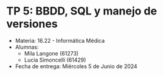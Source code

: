 # TP 5: BBDD, SQL y manejo de versiones

- Materia: 16.22 - Informática Médica
- Alumnas:
  - Mila Langone (61273)
  - Lucía Simoncelli (61429)
- Fecha de entrega: Miércoles 5 de Junio de 2024

